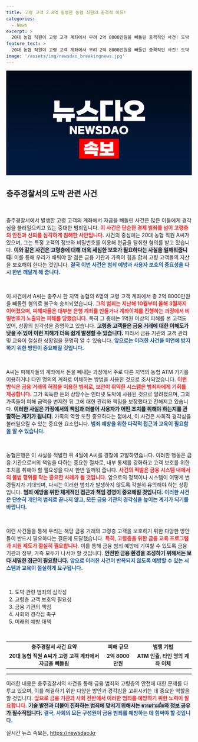```yaml
---
title: 고령 고객 2.8억 횡령한 농협 직원의 충격적 이유!
categories:
  - News
excerpt: >
  20대 농협 직원이 고령 고객 계좌에서 무려 2억 8000만원을 빼돌린 충격적인 사건! 도박 자금 마련을 위해 벌어진 이 범죄, 어떻게 일어났을까? 클릭하여 실체를 밝혀보세요!
feature_text: >
  20대 농협 직원이 고령 고객 계좌에서 무려 2억 8000만원을 빼돌린 충격적인 사건! 도박 자금 마련을 위해 벌어진 이 범죄, 어떻게 일어났을까? 클릭하여 실체를 밝혀보세요!
image: '/assets/img/newsdao_breakingnews.jpg'
---
```


<p><img src="/assets/img/newsdao_breakingnews.jpg" alt="cryptoinkorea 속보" /></p>

<h2 data-ke-size="size26">충주경찰서의 도박 관련 사건</h2>

<p data-ke-size="size16">&nbsp;</p>

<p>충주경찰서에서 발생한 고령 고객의 계좌에서 자금을 빼돌린 사건은 많은 이들에게 경각심을 불러일으키고 있는 중대한 범죄입니다. <b><span style="color: #ee2323;">이 사건은 단순한 경제 범죄를 넘어 고령층의 안전과 신뢰를 심각하게 침해한 사안입니다.</span></b> 사건의 중심에는 20대 농협 직원 A씨가 있으며, 그는 특정 고객의 정보와 비밀번호를 이용해 현금을 탈취한 혐의를 받고 있습니다. <b><span style="background-color: #21538527;">이와 같은 사건은 고령층에 대해 더욱 세심한 보호가 필요하다는 사실을 일깨워줍니다.</span></b> 이를 통해 우리가 배워야 할 점은 금융 기관과 가족이 힘을 합쳐 고령 고객들의 자산을 보호해야 한다는 것입니다. <b><span style="color: #1a5490;">결국 이번 사건은 범죄 예방과 사용자 보호의 중요성을 다시 한번 깨달게 해 줍니다.</span></b></p>

<p data-ke-size="size16">&nbsp;</p>

<p>이 사건에서 A씨는 충주시 한 지역 농협의 6명의 고령 고객 계좌에서 총 2억 8000만원을 빼돌린 혐의로 불구속 송치되었습니다. <b><span style="color: #ee2323;">그의 범죄는 지난해 10월부터 올해 3월까지 이어졌으며, 피해자들은 대부분 은행 계좌를 만들거나 계좌이체를 진행하는 과정에서 비밀번호가 노출되는 피해를 당했습니다.</span></b> 특히 그 중에는 1억원 이상의 피해를 본 고객도 있어, 상황의 심각성을 증명하고 있습니다. <b><span style="background-color: #21538527;">고령층 고객들은 금융 거래에 대한 이해도가 낮을 수 있어 이런 피해가 더욱 쉽게 발생할 수 있습니다.</span></b> 따라서 금융 기관의 고객 관리 및 교육이 절실한 상황임을 분명히 알 수 있습니다. <b><span style="color: #1a5490;">앞으로는 이러한 사건을 미연에 방지하기 위한 방안이 중요해질 것입니다.</span></b></p>

<p data-ke-size="size16">&nbsp;</p>

<p>A씨는 피해자들의 계좌에서 돈을 빼내는 과정에서 주로 다른 지역의 농협 ATM 기기를 이용하거나 타인 명의의 계좌로 이체하는 방법을 사용한 것으로 조사되었습니다. <b><span style="color: #ee2323;">이런 방식은 금융 거래의 허점을 이용한 범죄로, 보안이 취약한 시스템은 범죄자에게 기회를 제공합니다.</span></b> 그가 획득한 돈의 상당수는 인터넷 도박에 사용된 것으로 알려졌으며, 그의 가족들이 피해 금액을 변제한 뒤 그에 대한 관리와 책임을 보장했다고 전해지고 있습니다. <b><span style="background-color: #21538527;">이러한 사실은 가정에서의 책임과 더불어 사용자가 어떤 조치를 취해야 하는지를 관찰하는 계기가 됩니다.</span></b> 가족의 역할 또한 중요하다는 점에서, 이 사건은 사회적 경각심을 불러일으킬 수 있는 중요한 요소입니다. <b><span style="color: #1a5490;">범죄 예방을 위한 다각적 접근과 교육이 필요함을 알 수 있습니다.</span></b></p>

<p data-ke-size="size16">&nbsp;</p>

<p>농협은행은 이 사실을 적발한 뒤 4월에 A씨를 경찰에 고발하였습니다. 이러한 행동은 금융 기관으로서의 책임을 다하는 중요한 절차로, 내부 통제를 강화하고 고객 보호를 위한 조치를 취해야 할 필요성을 다시 한번 일깨워 줍니다. <b><span style="color: #ee2323;">사건의 적발은 금융 시스템 내에서의 불법 행위를 막는 중요한 사례가 될 것입니다.</span></b> 앞으로의 정책이나 시스템이 어떻게 변경될지가 기대되며, 다시는 이러한 범죄가 발생하지 않도록 각별히 유의해야 하는 상황입니다. <b><span style="background-color: #21538527;">범죄 예방을 위한 체계적인 접근과 책임 경영이 중요해질 것입니다.</span></b> <b><span style="color: #1a5490;">이러한 사건은 단순히 개인의 범죄로 끝나지 않고, 모든 금융 기관의 경각심을 높이는 계기가 되기를 바랍니다.</span></b></p>

<p data-ke-size="size16">&nbsp;</p>

<p>이런 사건들을 통해 우리는 해당 금융 거래와 고령층 고객을 보호하기 위한 다양한 방안들이 반드시 필요하다는 결론에 도달했습니다. <b><span style="color: #ee2323;">특히, 고령층을 위한 금융 교육 프로그램과 지원 제도가 절실히 필요합니다.</span></b> 이를 통해 금융 범죄 예방에 기여할 수 있도록 금융기관과 정부, 가족 모두가 나서야 할 것입니다. <b><span style="background-color: #21538527;">안전한 금융 환경을 조성하기 위해서는 보다 세밀한 접근이 필요합니다.</span></b> <b><span style="color: #1a5490;">앞으로 이러한 사건이 반복되지 않도록 예방할 수 있는 시스템과 교육이 절실하게 요구됩니다.</span></b></p>

<p data-ke-size="size16">&nbsp;</p>

<ol>
<li>도박 관련 범죄의 심각성</li>
<li>고령층 고객 보호의 필요성</li>
<li>금융 기관의 책임</li>
<li>사회의 경각심 촉구</li>
<li>미래의 예방 대책</li>
</ol>

<p data-ke-size="size16">&nbsp;</p>

<table style="width: 100%; border-collapse: collapse;">
<tr>
<td style="text-align: center; height: 17px;"><b>충주경찰서 사건 요약</b></td>
<td style="text-align: center; height: 17px;"><b>피해 규모</b></td>
<td style="text-align: center; height: 17px;"><b>범행 기법</b></td>
</tr>
<tr>
<td style="text-align: center; height: 17px;"><b>20대 농협 직원 A씨가 고령 고객 계좌에서 자금을 빼돌림</b></td>
<td style="text-align: center; height: 17px;"><b>2억 8000만원</b></td>
<td style="text-align: center; height: 17px;"><b>ATM 인출, 타인 명의 계좌 이체</b></td>
</tr>
</table>

<hr /> 

<p>이러한 내용은 충주경찰서의 사건을 통해 금융 범죄와 고령층의 안전에 대한 문제를 다루고 있으며, 이를 해결하기 위한 다양한 방안과 경각심을 고취시키는 데 중요한 역할을 할 것입니다. <b><span style="color: #ee2323;">앞으로 금융 기관과 사회 전반에서 이러한 범죄를 예방하기 위한 노력이 필요합니다.</span></b> <b><span style="background-color: #21538527;">기술 발전과 더불어 진화하는 범죄에 맞서기 위해서는 ความร่วมมือ와 정보 공유가 필수적입니다.</span></b> <b><span style="color: #1a5490;">결국, 사회의 모든 구성원이 금융 범죄를 예방하는 데 힘써야 할 것입니다.</span></b></p>
실시간 뉴스 속보는, <a href="https://newsdao.kr" rel="dofollow">https://newsdao.kr</a>


